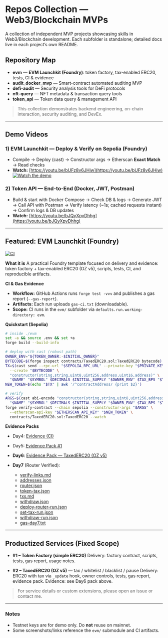 # Repos Collection — Web3/Blockchain MVPs

A collection of independent MVP projects showcasing skills in Web3/Blockchain development.
Each subfolder is standalone; detailed docs live in each project’s own README.

## Repository Map

* **evm** — **EVM Launchkit (Foundry)**: token factory, tax-enabled ERC20, tests, CI & evidence
* **audit\_docker\_mvp** — Smart-contract automated auditing MVP
* **defi-audit** — Security analysis tools for DeFi protocols
* **nft-query** — NFT metadata & transaction query tools
* **token\_api** — Token data query & management API

> This collection demonstrates backend engineering, on-chain interaction, security auditing, and DevEx.

---

## Demo Videos

### 1) EVM Launchkit — Deploy & Verify on Sepolia (Foundry)

* Compile → Deploy (cast) → Constructor args → Etherscan **Exact Match** → Read checks
* **Watch:** [https://youtu.be/bUFz8v6JHiw](https://youtu.be/bUFz8v6JHiw)
  [![Watch the demo](https://img.youtube.com/vi/bUFz8v6JHiw/hqdefault.jpg)](https://youtu.be/bUFz8v6JHiw)

### 2) Token API — End-to-End (Docker, JWT, Postman)

* Build & start with Docker Compose → Check DB & logs → Generate JWT → Call API with Postman
  → Verify latency (\~1s; cached requests instant) → Confirm logs & DB updates
* **Watch:** [https://youtu.be/bJQyXpvDhhg](https://youtu.be/bJQyXpvDhhg)

---

## Featured: EVM Launchkit (Foundry)

[![CI](https://github.com/lzh840723/launchkit/actions/workflows/ci.yml/badge.svg)](https://github.com/lzh840723/launchkit/actions/workflows/ci.yml)

**What it is**
A practical Foundry template focused on delivery and evidence: token factory + tax-enabled ERC20 (OZ v5), scripts, tests, CI, and reproducible artifacts.

**CI & Gas Evidence**

* **Workflow:** GitHub Actions runs `forge test -vvv` and publishes a gas report (`--gas-report`).
* **Artifacts:** Each run uploads `gas-ci.txt` (downloadable).
* **Scope:** CI runs in the `evm/` subfolder via `defaults.run.working-directory: evm`.

**Quickstart (Sepolia)**

```bash
# inside ./evm
set -a && source .env && set +a
forge build --build-info

# deploy with cast (robust path)
OWNER_ENV="${TOKEN_OWNER:-$INITIAL_OWNER}"
BYTECODE=$(forge inspect contracts/TaxedERC20.sol:TaxedERC20 bytecode)
TX=$(cast send --rpc-url "$SEPOLIA_RPC_URL" --private-key "$PRIVATE_KEY" \
  --create "$BYTECODE" \
  "constructor(string,string,uint8,uint256,address,uint16,address)" \
  "$NAME" "$SYMBOL" $DECIMALS $INITIAL_SUPPLY "$OWNER_ENV" $TAX_BPS "$TAX_COLLECTOR")
NEW_TOKEN=$(echo "$TX" | awk '/^contractAddress/ {print $2}')

# verify
ARGS=$(cast abi-encode "constructor(string,string,uint8,uint256,address,uint16,address)" \
  "$NAME" "$SYMBOL" $DECIMALS $INITIAL_SUPPLY "$OWNER_ENV" $TAX_BPS "$TAX_COLLECTOR")
forge verify-contract --chain sepolia --constructor-args "$ARGS" \
  --etherscan-api-key "$ETHERSCAN_API_KEY" "$NEW_TOKEN" \
  contracts/TaxedERC20.sol:TaxedERC20 --watch
```

**Evidence Packs**

* Day4: [Evidence (CI)](./evm/docs/evidence/day4/evidence-ci.md)
* Day5: [Evidence Pack #1](./evm/docs/evidence/day5/pack.md)
* **Day6**: [Evidence Pack — TaxedERC20 (OZ v5)](./evm/docs/evidence/day6/pack.md)
* **Day7** (Router Verified):

  * [verify-links.md](./evm/docs/evidence/day7/verify-links.md)
  * [addresses.json](./evm/docs/evidence/day7/addresses.json)
  * [router.json](./evm/docs/evidence/day7/router.json)
  * [token-tax.json](./evm/docs/evidence/day7/token-tax.json)
  * [txs.md](./evm/docs/evidence/day7/txs.md)
  * [withdraw.json](./evm/docs/evidence/day7/withdraw.json)
  * [deploy-router-run.json](./evm/docs/evidence/day7/deploy-router-run.json)
  * [set-tax-run.json](./evm/docs/evidence/day7/set-tax-run.json)
  * [withdraw-run.json](./evm/docs/evidence/day7/withdraw-run.json)
  * [gas-day7.txt](./evm/docs/evidence/day7/gas-day7.txt)

---

## Productized Services (Fixed Scope)

* **#1 – Token Factory (simple ERC20)**
  Delivery: factory contract, scripts, tests, gas report, usage notes.

* **#2 – TaxedERC20 (OZ v5)** — tax / whitelist / blacklist / pause
  Delivery: ERC20 with tax via `_update` hook, owner controls, tests, gas report, evidence pack.
  Evidence: see Day6 pack above.

> For service details or custom extensions, please open an issue or contact me.

---

### Notes

* Testnet keys are for demo only. Do **not** reuse on mainnet.
* Some screenshots/links reference the `evm/` submodule and CI artifacts.

